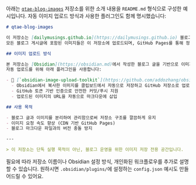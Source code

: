 아래는 [`qtae-blog-images`](https://github.com/dailymusings/qtae-blog-images) 저장소를 위한 소개 내용을 `README.md` 형식으로 구성한 예시입니다.
자동 이미지 업로드 방식과 사용한 플러그인도 함께 명시했습니다:

```markdown
# qtae-blog-images

이 저장소는 [dailymusings.github.io](https://dailymusings.github.io) 블로그에서 사용하는 이미지 파일들을 관리하기 위해 만들어졌습니다.  
모든 블로그 게시글에 포함된 이미지들은 이 저장소에 업로드되며, GitHub Pages를 통해 정적 자산으로 제공됩니다.

## 이미지 업로드 방식

본 저장소는 [Obsidian](https://obsidian.md)에서 작성한 블로그 글을 기반으로 이미지 업로드가 자동화되어 있습니다.  
자동 업로드를 위해 아래 플러그인을 사용합니다:

- 🔌 [`obsidian-image-upload-toolkit`](https://github.com/addozhang/obsidian-image-upload-toolkit)
  - Obsidian에서 복사한 이미지를 클립보드에서 자동으로 저장하고 GitHub 저장소로 업로드
  - GitHub 토큰 기반 인증으로 안전한 커밋/푸시 지원
  - 업로드된 이미지의 URL을 자동으로 마크다운에 삽입

## 사용 목적

- 블로그 글과 이미지를 분리하여 관리함으로써 저장소 구조를 깔끔하게 유지
- 이미지 요청 속도 향상 (CDN 기반 GitHub Pages)
- 블로그 마크다운 파일과의 버전 충돌 방지

---

> 이 저장소는 단독 실행 목적이 아닌, 블로그 운영을 위한 이미지 저장 전용 공간입니다.
```

필요에 따라 저장소 이름이나 Obsidian 설정 방식, 개인화된 워크플로우를 추가로 설명할 수 있습니다.
원하시면 `.obsidian/plugins/`에 설정하는 `config.json` 예시도 만들어드릴 수 있어요.
